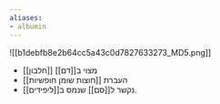 ```yaml
---
aliases:
- albumin
---
```

![[b1debfb8e2b64cc5a43c0d7827633273_MD5.png]]
- [[חלבון]] מצוי ב[[דם]]
- העברת [[חוצות שומן חופשיות]]
- נקשר ל[[סם]] שנמס ב[[ליפידים]].